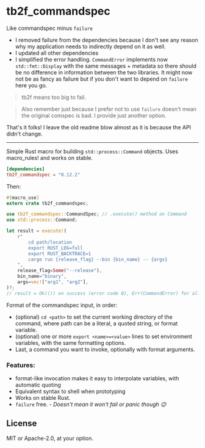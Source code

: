 # tb2f_commandspec

Like commandspec minus `failure`

* I removed failure from the dependencies because I don't see any reason why my application needs to indirectly depend on it as well. 
* I updated all other dependencies
* I simplified the error handling. `CommandError` implements now `std::fmt::Display` with the same messages + metadata so there should be no difference in information between the two libraries. It might now not be as fancy as failure but if you don't want to depend on `failure` here you go.

> tb2f means too big to fail.

> Also remember just because I prefer not to use `failure` doesn't mean the original comspec is bad. I provide just another option. 

That's it folks! I leave the old readme blow almost as it is because the API didn't change.

---

Simple Rust macro for building `std::process::Command` objects. Uses macro_rules! and works on stable.

```toml
[dependencies]
tb2f_commandspec = "0.12.2"
```

Then:

```rust
#[macro_use]
extern crate tb2f_commandspec;

use tb2f_commandspec::CommandSpec; // .execute() method on Command
use std::process::Command;

let result = execute!(
    r"
        cd path/location
        export RUST_LOG=full
        export RUST_BACKTRACE=1
        cargo run {release_flag} --bin {bin_name} -- {args}
    ",
    release_flag=Some("--release"),
    bin_name="binary",
    args=vec!["arg1", "arg2"],
)?;
// result = Ok(()) on success (error code 0), Err(CommandError) for all else
```

Format of the commandspec input, in order:

* (optional) `cd <path>` to set the current working directory of the command, where path can be a literal, a quoted string, or format variable.
* (optional) one or more `export <name>=<value>` lines to set environment variables, with the same formatting options.
* Last, a command you want to invoke, optionally with format arguments.

### Features:

* format-like invocation makes it easy to interpolate variables, with automatic quoting
* Equivalent syntax to shell when prototyping
* Works on stable Rust.
* `failure` free. - _Doesn't mean it won't fail or panic though :wink:_

## License

MIT or Apache-2.0, at your option.
